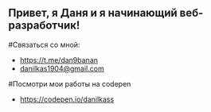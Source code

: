 ## Привет, я Даня и я начинающий веб-разработчик!

#Связаться со мной:
- https://t.me/dan9banan
- danilkas1904@gmail.com

#Посмотри мои работы на codepen
- https://codepen.io/danilkass
